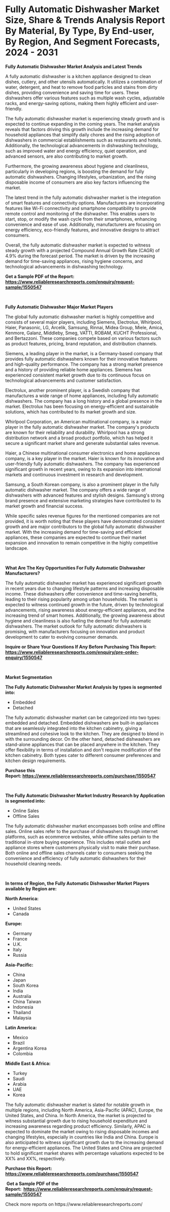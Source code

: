<p><h1>Fully Automatic Dishwasher Market Size, Share & Trends Analysis Report By Material, By Type, By End-user, By Region, And Segment Forecasts, 2024 - 2031</h1></p><p><strong>Fully Automatic Dishwasher Market Analysis and Latest Trends</strong></p>
<p><p>A fully automatic dishwasher is a kitchen appliance designed to clean dishes, cutlery, and other utensils automatically. It utilizes a combination of water, detergent, and heat to remove food particles and stains from dirty dishes, providing convenience and saving time for users. These dishwashers offer various features such as multiple wash cycles, adjustable racks, and energy-saving options, making them highly efficient and user-friendly.</p><p>The fully automatic dishwasher market is experiencing steady growth and is expected to continue expanding in the coming years. The market analysis reveals that factors driving this growth include the increasing demand for household appliances that simplify daily chores and the rising adoption of dishwashers in commercial establishments such as restaurants and hotels. Additionally, the technological advancements in dishwashing technology, such as improved water and energy efficiency, quiet operation, and advanced sensors, are also contributing to market growth.</p><p>Furthermore, the growing awareness about hygiene and cleanliness, particularly in developing regions, is boosting the demand for fully automatic dishwashers. Changing lifestyles, urbanization, and the rising disposable income of consumers are also key factors influencing the market.</p><p>The latest trend in the fully automatic dishwasher market is the integration of smart features and connectivity options. Manufacturers are incorporating features like Wi-Fi connectivity and smartphone compatibility to provide remote control and monitoring of the dishwasher. This enables users to start, stop, or modify the wash cycle from their smartphones, enhancing convenience and ease of use. Additionally, manufacturers are focusing on energy efficiency, eco-friendly features, and innovative designs to attract consumers.</p><p>Overall, the fully automatic dishwasher market is expected to witness steady growth with a projected Compound Annual Growth Rate (CAGR) of 4.9% during the forecast period. The market is driven by the increasing demand for time-saving appliances, rising hygiene concerns, and technological advancements in dishwashing technology.</p></p>
<p><strong>Get a Sample PDF of the Report:&nbsp; <a href="https://www.reliableresearchreports.com/enquiry/request-sample/1550547">https://www.reliableresearchreports.com/enquiry/request-sample/1550547</a></strong></p>
<p>&nbsp;</p>
<p><strong>Fully Automatic Dishwasher Major Market Players</strong></p>
<p><p>The global fully automatic dishwasher market is highly competitive and consists of several major players, including Siemens, Electrolux, Whirlpool, Haier, Panasonic, LG, Arcelik, Samsung, Rinnai, Midea Group, Miele, Amica, Kenmore, Galanz, Middleby, Smeg, VATTI, ROBAM, KUCHT Professional, and Bertazzoni. These companies compete based on various factors such as product features, pricing, brand reputation, and distribution channels.</p><p>Siemens, a leading player in the market, is a Germany-based company that provides fully automatic dishwashers known for their innovative features and high-quality performance. The company has a strong market presence and a history of providing reliable home appliances. Siemens has experienced consistent market growth due to its continuous focus on technological advancements and customer satisfaction.</p><p>Electrolux, another prominent player, is a Swedish company that manufactures a wide range of home appliances, including fully automatic dishwashers. The company has a long history and a global presence in the market. Electrolux has been focusing on energy-efficient and sustainable solutions, which has contributed to its market growth and size.</p><p>Whirlpool Corporation, an American multinational company, is a major player in the fully automatic dishwasher market. The company's products are known for their reliability and durability. Whirlpool has a strong distribution network and a broad product portfolio, which has helped it secure a significant market share and generate substantial sales revenue.</p><p>Haier, a Chinese multinational consumer electronics and home appliances company, is a key player in the market. Haier is known for its innovative and user-friendly fully automatic dishwashers. The company has experienced significant growth in recent years, owing to its expansion into international markets and continuous investment in research and development.</p><p>Samsung, a South Korean company, is also a prominent player in the fully automatic dishwasher market. The company offers a wide range of dishwashers with advanced features and stylish designs. Samsung's strong brand presence and extensive marketing strategies have contributed to its market growth and financial success.</p><p>While specific sales revenue figures for the mentioned companies are not provided, it is worth noting that these players have demonstrated consistent growth and are major contributors to the global fully automatic dishwasher market. With the increasing demand for time-saving and efficient appliances, these companies are expected to continue their market expansion and innovation to remain competitive in the highly competitive landscape.</p></p>
<p>&nbsp;</p>
<p><strong>What Are The Key Opportunities For Fully Automatic Dishwasher Manufacturers?</strong></p>
<p><p>The fully automatic dishwasher market has experienced significant growth in recent years due to changing lifestyle patterns and increasing disposable income. These dishwashers offer convenience and time-saving benefits, leading to their rising popularity among urban households. The market is expected to witness continued growth in the future, driven by technological advancements, rising awareness about energy-efficient appliances, and the increasing trend of smart homes. Additionally, the growing awareness about hygiene and cleanliness is also fueling the demand for fully automatic dishwashers. The market outlook for fully automatic dishwashers is promising, with manufacturers focusing on innovation and product development to cater to evolving consumer demands.</p></p>
<p><strong>Inquire or Share Your Questions If Any Before Purchasing This Report: <a href="https://www.reliableresearchreports.com/enquiry/pre-order-enquiry/1550547">https://www.reliableresearchreports.com/enquiry/pre-order-enquiry/1550547</a></strong></p>
<p>&nbsp;</p>
<p><strong>Market Segmentation</strong></p>
<p><strong>The Fully Automatic Dishwasher Market Analysis by types is segmented into:</strong></p>
<p><ul><li>Embedded</li><li>Detached</li></ul></p>
<p><p>The fully automatic dishwasher market can be categorized into two types: embedded and detached. Embedded dishwashers are built-in appliances that are seamlessly integrated into the kitchen cabinetry, giving a streamlined and cohesive look to the kitchen. They are designed to blend in with the surrounding decor. On the other hand, detached dishwashers are stand-alone appliances that can be placed anywhere in the kitchen. They offer flexibility in terms of installation and don't require modification of the kitchen cabinetry. Both types cater to different consumer preferences and kitchen design requirements.</p></p>
<p><strong>Purchase this Report:&nbsp;<a href="https://www.reliableresearchreports.com/purchase/1550547">https://www.reliableresearchreports.com/purchase/1550547</a></strong></p>
<p>&nbsp;</p>
<p><strong>The Fully Automatic Dishwasher Market Industry Research by Application is segmented into:</strong></p>
<p><ul><li>Online Sales</li><li>Offline Sales</li></ul></p>
<p><p>The fully automatic dishwasher market encompasses both online and offline sales. Online sales refer to the purchase of dishwashers through internet platforms, such as ecommerce websites, while offline sales pertain to the traditional in-store buying experience. This includes retail outlets and appliance stores where customers physically visit to make their purchase. Both online and offline sales channels cater to consumers seeking the convenience and efficiency of fully automatic dishwashers for their household cleaning needs.</p></p>
<p>&nbsp;</p>
<p><strong>In terms of Region, the Fully Automatic Dishwasher Market Players available by Region are:</strong></p>
<p>
    <p> <strong> North America: </strong>
        <ul>
            <li>United States</li>
            <li>Canada</li>
        </ul>
        </p> 
    <p> <strong> Europe: </strong>
        <ul>
            <li>Germany</li>
            <li>France</li>
            <li>U.K.</li>
            <li>Italy</li>
            <li>Russia</li>
        </ul>
        </p> 
    <p> <strong> Asia-Pacific: </strong>
        <ul>
            <li>China</li>
            <li>Japan</li>
            <li>South Korea</li>
            <li>India</li>
            <li>Australia</li>
            <li>China Taiwan</li>
            <li>Indonesia</li>
            <li>Thailand</li>
            <li>Malaysia</li>
        </ul>
        </p> 
    <p> <strong> Latin America: </strong>
        <ul>
            <li>Mexico</li>
            <li>Brazil</li>
            <li>Argentina Korea</li>
            <li>Colombia</li>
        </ul>
        </p> 
    <p> <strong> Middle East & Africa: </strong>
        <ul>
            <li>Turkey</li>
            <li>Saudi</li>
            <li>Arabia</li>
            <li>UAE</li>
            <li>Korea</li>
        </ul>
    </p>
    </p>
<p><p>The fully automatic dishwasher market is slated for notable growth in multiple regions, including North America, Asia-Pacific (APAC), Europe, the United States, and China. In North America, the market is projected to witness substantial growth due to rising household expenditure and increasing awareness regarding product efficiency. Similarly, APAC is expected to dominate the market owing to rising disposable incomes and changing lifestyles, especially in countries like India and China. Europe is also anticipated to witness significant growth due to the increasing demand for energy-efficient appliances. The United States and China are projected to hold significant market shares with percentage valuations expected to be XX% and XX%, respectively.</p></p>
<p><strong>Purchase this Report: <a href="https://www.reliableresearchreports.com/purchase/1550547">https://www.reliableresearchreports.com/purchase/1550547</a></strong></p>
<p>&nbsp;<strong>Get a Sample PDF of the Report:&nbsp;&nbsp;<a href="https://www.reliableresearchreports.com/enquiry/request-sample/1550547">https://www.reliableresearchreports.com/enquiry/request-sample/1550547</a></strong></p>
<p><strong></strong></p>
<p>Check more reports on https://www.reliableresearchreports.com/</p>